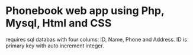 # Phonebook web app using Php, Mysql, Html and CSS 
requires sql databas with four colums: ID, Name, Phone and Address.
ID is primary key with auto increment integer. 
